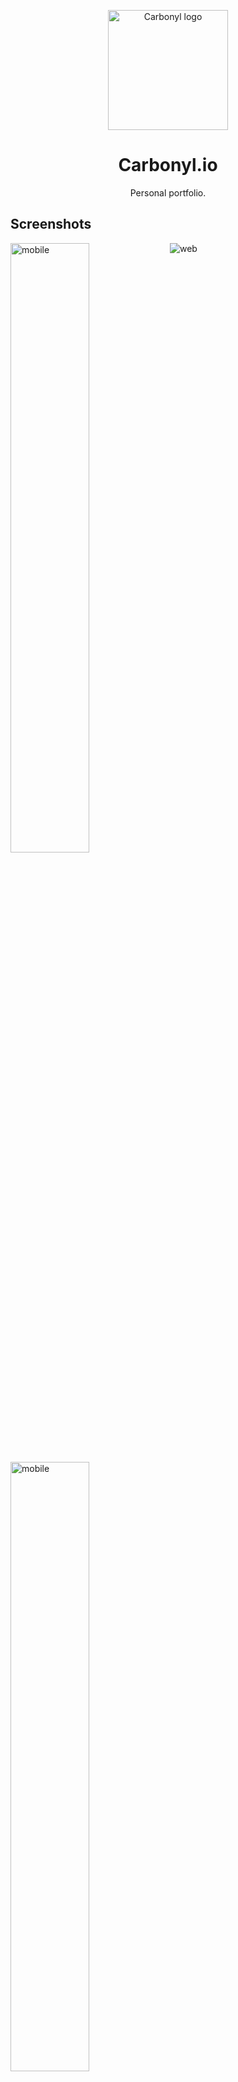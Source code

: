 <p align='center'>
    <img width="192" src="https://carbonyl.io/carb_192.png" alt="Carbonyl logo">
</p>
<div align="center">

# Carbonyl.io

Personal portfolio.

</div>

## Screenshots

![web](https://carbonyl.io/static/screenshots/a.png)
<img align="left" src="https://carbonyl.io/static/screenshots/b.png" alt="mobile" width="50%"/>
<img src="https://carbonyl.io/static/screenshots/c.png" alt="mobile" width="50%"/>

## Deployment

- Clone the project

```bash
git clone https://github.com/HITGIF/carbonyl.io.git
```

- Install and run:

```bash
npm install
npm start
```

- Open [http://localhost:3000](http://localhost:3000) to view it in the browser.

## License

This project is licensed under the terms of the [MIT license](/LICENSE).

## `left` alignment
